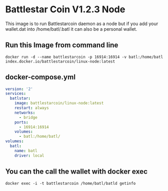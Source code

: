 Battlestar Coin V1.2.3 Node
========

This image is to run Battlestarcoin daemon as a node but if you add your wallet.dat into /home/batl/.batl it can also be a personal wallet.

## Run this Image from command line

```
docker run -d --name battlestarcoin -p 16914:16914 -v batl:/home/batl index.docker.io/battlestarcoin/linux-node:latest
```


## docker-compose.yml

```yaml
version: '2'
services:
  batlstar:
    image: battlestarcoin/linux-node:latest
    restart: always
    networks:
      - bridge
    ports:
      - 16914:16914
    volumes:
      - batl:/home/batl/
volumes:
  batl:
    name: batl
    driver: local
```

## You can the call the wallet with docker exec

```
docker exec -i -t battlestarcoin /home/batl/batld getinfo
```
